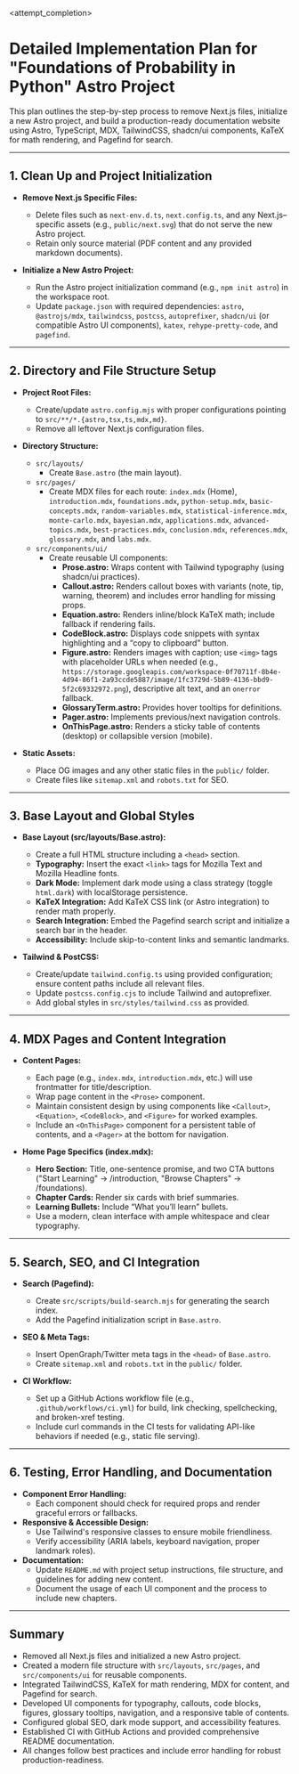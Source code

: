 <attempt_completion>
<result>
# Detailed Implementation Plan for "Foundations of Probability in Python" Astro Project

This plan outlines the step-by-step process to remove Next.js files, initialize a new Astro project, and build a production-ready documentation website using Astro, TypeScript, MDX, TailwindCSS, shadcn/ui components, KaTeX for math rendering, and Pagefind for search.

---

## 1. Clean Up and Project Initialization
- **Remove Next.js Specific Files:**  
  - Delete files such as `next-env.d.ts`, `next.config.ts`, and any Next.js–specific assets (e.g., `public/next.svg`) that do not serve the new Astro project.
  - Retain only source material (PDF content and any provided markdown documents).

- **Initialize a New Astro Project:**  
  - Run the Astro project initialization command (e.g., `npm init astro`) in the workspace root.
  - Update `package.json` with required dependencies: `astro`, `@astrojs/mdx`, `tailwindcss`, `postcss`, `autoprefixer`, `shadcn/ui` (or compatible Astro UI components), `katex`, `rehype-pretty-code`, and `pagefind`.

---

## 2. Directory and File Structure Setup
- **Project Root Files:**  
  - Create/update `astro.config.mjs` with proper configurations pointing to `src/**/*.{astro,tsx,ts,mdx,md}`.
  - Remove all leftover Next.js configuration files.

- **Directory Structure:**  
  - `src/layouts/`  
    - Create `Base.astro` (the main layout).
  - `src/pages/`  
    - Create MDX files for each route: `index.mdx` (Home), `introduction.mdx`, `foundations.mdx`, `python-setup.mdx`, `basic-concepts.mdx`, `random-variables.mdx`, `statistical-inference.mdx`, `monte-carlo.mdx`, `bayesian.mdx`, `applications.mdx`, `advanced-topics.mdx`, `best-practices.mdx`, `conclusion.mdx`, `references.mdx`, `glossary.mdx`, and `labs.mdx`.
  - `src/components/ui/`  
    - Create reusable UI components:
      - **Prose.astro:** Wraps content with Tailwind typography (using shadcn/ui practices).  
      - **Callout.astro:** Renders callout boxes with variants (note, tip, warning, theorem) and includes error handling for missing props.
      - **Equation.astro:** Renders inline/block KaTeX math; include fallback if rendering fails.
      - **CodeBlock.astro:** Displays code snippets with syntax highlighting and a “copy to clipboard” button.
      - **Figure.astro:** Renders images with caption; use `<img>` tags with placeholder URLs when needed (e.g., `https://storage.googleapis.com/workspace-0f70711f-8b4e-4d94-86f1-2a93ccde5887/image/1fc3729d-5b89-4136-bbd9-5f2c69332972.png`), descriptive alt text, and an `onerror` fallback.
      - **GlossaryTerm.astro:** Provides hover tooltips for definitions.
      - **Pager.astro:** Implements previous/next navigation controls.
      - **OnThisPage.astro:** Renders a sticky table of contents (desktop) or collapsible version (mobile).

- **Static Assets:**  
  - Place OG images and any other static files in the `public/` folder.
  - Create files like `sitemap.xml` and `robots.txt` for SEO.

---

## 3. Base Layout and Global Styles
- **Base Layout (src/layouts/Base.astro):**  
  - Create a full HTML structure including a `<head>` section.
  - **Typography:** Insert the exact `<link>` tags for Mozilla Text and Mozilla Headline fonts.
  - **Dark Mode:** Implement dark mode using a class strategy (toggle `html.dark`) with localStorage persistence.
  - **KaTeX Integration:** Add KaTeX CSS link (or Astro integration) to render math properly.
  - **Search Integration:** Embed the Pagefind search script and initialize a search bar in the header.
  - **Accessibility:** Include skip-to-content links and semantic landmarks.

- **Tailwind & PostCSS:**  
  - Create/update `tailwind.config.ts` using provided configuration; ensure content paths include all relevant files.
  - Update `postcss.config.cjs` to include Tailwind and autoprefixer.
  - Add global styles in `src/styles/tailwind.css` as provided.

---

## 4. MDX Pages and Content Integration
- **Content Pages:**  
  - Each page (e.g., `index.mdx`, `introduction.mdx`, etc.) will use frontmatter for title/description.
  - Wrap page content in the `<Prose>` component.
  - Maintain consistent design by using components like `<Callout>`, `<Equation>`, `<CodeBlock>`, and `<Figure>` for worked examples.
  - Include an `<OnThisPage>` component for a persistent table of contents, and a `<Pager>` at the bottom for navigation.
  
- **Home Page Specifics (index.mdx):**  
  - **Hero Section:** Title, one-sentence promise, and two CTA buttons ("Start Learning" → /introduction, "Browse Chapters" → /foundations).
  - **Chapter Cards:** Render six cards with brief summaries.
  - **Learning Bullets:** Include “What you’ll learn” bullets.
  - Use a modern, clean interface with ample whitespace and clear typography.

---

## 5. Search, SEO, and CI Integration
- **Search (Pagefind):**  
  - Create `src/scripts/build-search.mjs` for generating the search index.
  - Add the Pagefind initialization script in `Base.astro`.

- **SEO & Meta Tags:**  
  - Insert OpenGraph/Twitter meta tags in the `<head>` of `Base.astro`.
  - Create `sitemap.xml` and `robots.txt` in the `public/` folder.

- **CI Workflow:**  
  - Set up a GitHub Actions workflow file (e.g., `.github/workflows/ci.yml`) for build, link checking, spellchecking, and broken-xref testing.
  - Include curl commands in the CI tests for validating API-like behaviors if needed (e.g., static file serving).

---

## 6. Testing, Error Handling, and Documentation
- **Component Error Handling:**  
  - Each component should check for required props and render graceful errors or fallbacks.
- **Responsive & Accessible Design:**  
  - Use Tailwind's responsive classes to ensure mobile friendliness.
  - Verify accessibility (ARIA labels, keyboard navigation, proper landmark roles).
- **Documentation:**  
  - Update `README.md` with project setup instructions, file structure, and guidelines for adding new content.
  - Document the usage of each UI component and the process to include new chapters.

---

## Summary
- Removed all Next.js files and initialized a new Astro project.
- Created a modern file structure with `src/layouts`, `src/pages`, and `src/components/ui` for reusable components.
- Integrated TailwindCSS, KaTeX for math rendering, MDX for content, and Pagefind for search.
- Developed UI components for typography, callouts, code blocks, figures, glossary tooltips, navigation, and a responsive table of contents.
- Configured global SEO, dark mode support, and accessibility features.
- Established CI with GitHub Actions and provided comprehensive README documentation.
- All changes follow best practices and include error handling for robust production-readiness.
</result>
</attempt_completion>
